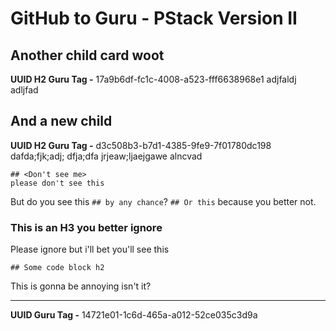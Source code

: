 # GitHub to Guru - PStack Version II

## Another child card woot
**UUID H2 Guru Tag -** 17a9b6df-fc1c-4008-a523-fff6638968e1
adjfaldj adljfad

## And a new child
**UUID H2 Guru Tag -** d3c508b3-b7d1-4385-9fe9-7f01780dc198
dafda;fjk;adj;
dfja;dfa
jrjeaw;ljaejgawe
alncvad
```
## <Don't see me>
please don't see this
```
But do you see this `## by any chance`?
`## Or this` because you better not.

### This is an H3 you better ignore
Please ignore
but i'll bet you'll see this
```
## Some code block h2
```

This is gonna be annoying isn't it?
***
**UUID Guru Tag -** 14721e01-1c6d-465a-a012-52ce035c3d9a